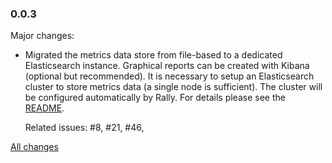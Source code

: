### 0.0.3

Major changes:

* Migrated the metrics data store from file-based to a dedicated Elasticsearch instance. Graphical reports can be created with 
  Kibana (optional but recommended). It is necessary to setup an Elasticsearch cluster to store metrics data (a single node 
  is sufficient). The cluster will be configured automatically by Rally. For details please see the [README](README.md).
  
  Related issues: #8, #21, #46, 
  
[All changes](https://github.com/elastic/rally/milestones/0.0.3)